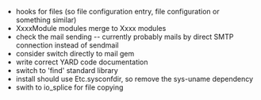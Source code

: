 * hooks for files (so file configuration entry, file configuration or something similar)
* XxxxModule modules merge to Xxxx modules
* check the mail sending -- currently probably mails by direct SMTP connection instead of sendmail
* consider switch directly to mail gem
* write correct YARD code documentation
* switch to 'find' standard library
* install should use Etc.sysconfdir, so remove the sys-uname dependency
* swith to io_splice for file copying
